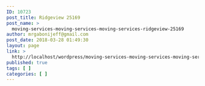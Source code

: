 ```yaml
---
ID: 10723
post_title: Ridgeview 25169
post_name: >
  moving-services-moving-services-moving-services-ridgeview-25169
author: mrgabonijeff@gmail.com
post_date: 2018-03-28 01:49:30
layout: page
link: >
  http://localhost/wordpress/moving-services-moving-services-moving-services-ridgeview-25169/
published: true
tags: [ ]
categories: [ ]
---
```

